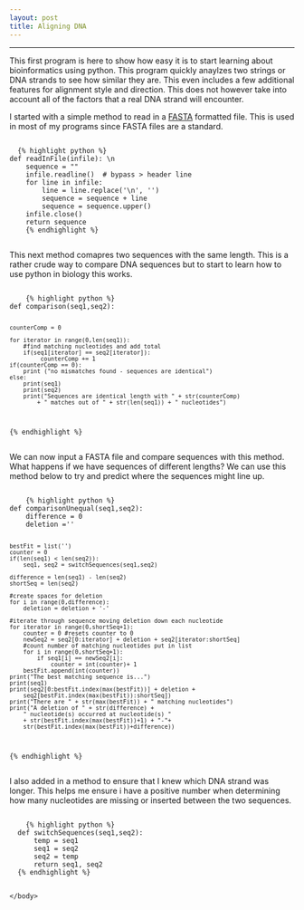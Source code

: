 ```yaml
---
layout: post
title: Aligning DNA
---
```

 

<html>


<body>
  <div id="container">
    <div class="inner">
      <hr>  

<section id="main_content">
          

<p>This first program is here to show how easy it is to start learning about bioinformatics using python. This program
quickly anaylzes two strings or DNA strands to see how similar they are. This even includes a few additional features
for alignment style and direction. This does not however take into account all of the factors that a real DNA strand will encounter.</p>
<p>I started with a simple method to read in a <a href ="https://en.wikipedia.org/wiki/FASTA_format">FASTA</a> formatted file. This is used in most of my programs since FASTA files are a standard. </p>


<pre class="prettyprint"><code class="language-python">
  {% highlight python %}
def readInFile(infile): \n
    sequence = "" 
    infile.readline()  # bypass > header line
    for line in infile:
        line = line.replace('\n', '')
        sequence = sequence + line
        sequence = sequence.upper()
    infile.close()
    return sequence
    {% endhighlight %}
  </code></pre>

  <p>This next method comapres two sequences with the same length. This is a rather crude way to compare DNA sequences but to start to learn how to use python in biology this works. </p>
  <pre class="prettyprint"><code class="language-python">
    {% highlight python %}
def comparison(seq1,seq2):
        
    counterComp = 0 

    for iterator in range(0,len(seq1)):
        #find matching nucleotides and add total 
        if(seq1[iterator] == seq2[iterator]):
             counterComp += 1
    if(counterComp == 0):
        print ("no mismatches found - sequences are identical")
    else:        
        print(seq1)
        print(seq2)
        print("Sequences are identical length with " + str(counterComp) 
            + " matches out of " + str(len(seq1)) + " nucleotides")
  {% endhighlight %}
  </code></pre>
  <p> We can now input a FASTA file and compare sequences with this method. What happens if we have sequences of different lengths? We can use this method below to try and predict where the sequences might line up.</p>
  <pre class="prettyprint"><code class="language-python">
    {% highlight python %}
def comparisonUnequal(seq1,seq2):
    difference = 0
    deletion =''

    bestFit = list('')
    counter = 0
    if(len(seq1) < len(seq2)):
        seq1, seq2 = switchSequences(seq1,seq2)

    difference = len(seq1) - len(seq2)
    shortSeq = len(seq2)

    #create spaces for deletion
    for i in range(0,difference):
        deletion = deletion + '-'   

    #iterate through sequence moving deletion down each nucleotide
    for iterator in range(0,shortSeq+1):
        counter = 0 #resets counter to 0
        newSeq2 = seq2[0:iterator] + deletion + seq2[iterator:shortSeq] 
        #count number of matching nucleotides put in list
        for i in range(0,shortSeq+1):
            if seq1[i] == newSeq2[i]:
                counter = int(counter)+ 1
        bestFit.append(int(counter))
    print("The best matching sequence is...")
    print(seq1)
    print(seq2[0:bestFit.index(max(bestFit))] + deletion + 
        seq2[bestFit.index(max(bestFit)):shortSeq])
    print("There are " + str(max(bestFit)) + " matching nucleotides")
    print("A deletion of " + str(difference) + 
        " nucleotide(s) occurred at nucleotide(s) " 
        + str(bestFit.index(max(bestFit))+1) + "-"+ 
        str(bestFit.index(max(bestFit))+difference))
  {% endhighlight %}
  </code></pre>
  <p> I also added in a method to ensure that I knew which DNA strand was longer. This helps me ensure i have a positive number when determining how many nucleotides are missing or inserted between the two sequences. 
  </p>
  <pre class="prettyprint"><code class="language-python">
    {% highlight python %}
  def switchSequences(seq1,seq2):
      temp = seq1
      seq1 = seq2
      seq2 = temp
      return seq1, seq2
  {% endhighlight %}
  </code></pre>
  </section>
  </div>
</div>

    </body>
</html>
